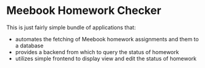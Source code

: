 # Meebook Homework Checker
This is just fairly simple bundle of applications that:

* automates the fetching of Meebook homework assignments and them to a database
* provides a backend from which to query the status of homework
* utilizes simple frontend to display view and edit the status of homework

